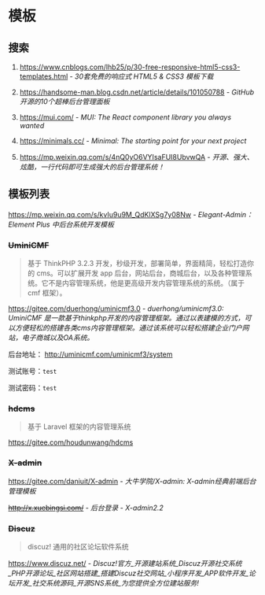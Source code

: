 # 模板

## 搜索

1. https://www.cnblogs.com/lhb25/p/30-free-responsive-html5-css3-templates.html - *30套免费的响应式 HTML5 & CSS3 模板下载*

2. https://handsome-man.blog.csdn.net/article/details/101050788 - *GitHub开源的10个超棒后台管理面板*

3. https://mui.com/ - *MUI: The React component library you always wanted*

4. https://minimals.cc/ - *Minimal: The starting point for your next project*

5. https://mp.weixin.qq.com/s/4nQ0yO6VYIsaFUI8UbvwQA - *开源、强大、炫酷，一行代码即可生成强大的后台管理系统！*

## 模板列表

https://mp.weixin.qq.com/s/kvIu9u9M_QdKlXSg7y08Nw - *Elegant-Admin：Element Plus 中后台系统开发模板*

### ~~UminiCMF~~

> 基于 ThinkPHP 3.2.3 开发，秒级开发，部署简单，界面精简，轻松打造你的 cms。可以扩展开发 app 后台，网站后台，商城后台，以及各种管理系统。它不是内容管理系统，他是更高级开发内容管理系统的系统。（属于 cmf 框架）。

https://gitee.com/duerhong/uminicmf3.0 - *duerhong/uminicmf3.0: UminiCMF 是一款基于thinkphp开发的内容管理框架。通过以表建模的方式，可以方便轻松的搭建各类cms内容管理框架。通过该系统可以轻松搭建企业门户网站，电子商城以及OA系统。*

后台地址：
http://uminicmf.com/uminicmf3/system

测试账号：`test`

测试密码：`test`

### ~~hdcms~~

> 基于 Laravel 框架的内容管理系统

https://gitee.com/houdunwang/hdcms

### ~~X-admin~~

https://gitee.com/daniuit/X-admin - *大牛学院/X-admin: X-admin经典前端后台管理模板*

~~http://x.xuebingsi.com/~~ - *后台登录 - X-admin2.2*

### ~~Discuz~~

> discuz! 通用的社区论坛软件系统

https://www.discuz.net/ - *Discuz!官方_开源建站系统_Discuz开源社交系统_PHP开源论坛_社区网站搭建_搭建Discuz社交网站_小程序开发_APP软件开发_论坛开发_社交系统源码_开源SNS系统_为您提供全方位建站服务!*
